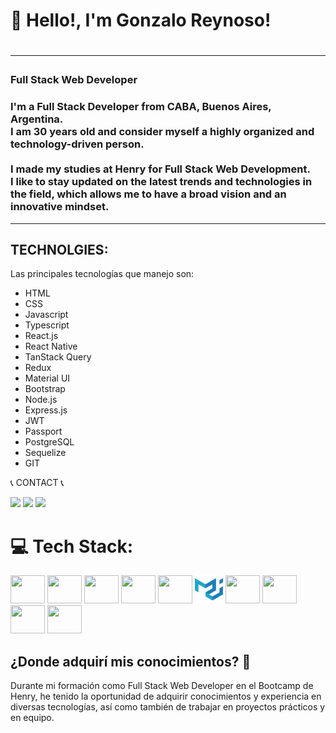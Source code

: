 <h1>👋 Hello!, I'm Gonzalo Reynoso!<h1/> 
<hr>
<h3 center>Full Stack Web Developer<h3/>

I'm a Full Stack Developer from CABA, Buenos Aires, Argentina.<br>
I am 30 years old and consider myself a highly organized and technology-driven person.<br><br>I made my studies at Henry for Full Stack Web Development.<br> 
I like to stay updated on the latest trends and technologies in the field, which allows me to have a broad vision and an innovative mindset. <br>
<hr>


## TECHNOLGIES:
<p>Las principales tecnologías que manejo son:</p>
<ul>
  <li>HTML</li>
  <li>CSS</li>
  <li>Javascript</li>
  <li>Typescript</li>
  <li>React.js</li>
  <li>React Native</li>
  <li>TanStack Query</li>
  <li>Redux</li>
  <li>Material UI</li>
  <li>Bootstrap</li>
  <li>Node.js</li>
  <li>Express.js</li>
  <li>JWT</li>
  <li>Passport</li>
  <li>PostgreSQL</li>
  <li>Sequelize</li>
  <li>GIT</li>
</ul>


📞 CONTACT 📞
<div>
  <a href="mailto:gonzaloreynoso9@gmail.com" target="_blank"><img src="https://img.shields.io/badge/Gmail-D14836?style=for-the-badge&logo=gmail&logoColor=white" target="_blank"></a>
  <a href="https://www.linkedin.com/in/gonzalo-reynoso-239531127/" target="blank"><img src="https://img.shields.io/badge/LinkedIn-0077B5?style=for-the-badge&logo=linkedin&logoColor=white" target="blank"></a>
    <a href="https://github.com/gonreynoso" target="_blank"><img src="https://img.shields.io/badge/-GitHub-gray" target="_blank"></a>
</div>

# 💻 Tech Stack:
<div style="display: inline-block">
  <img height="45px" width="55px" src="https://cdn.jsdelivr.net/gh/devicons/devicon/icons/html5/html5-original-wordmark.svg" />
  <img height="45px" width="55px" src="https://cdn.jsdelivr.net/gh/devicons/devicon/icons/css3/css3-original-wordmark.svg" />
  <img height="45px" width="55px" src="https://cdn.jsdelivr.net/gh/devicons/devicon/icons/javascript/javascript-original.svg" />
  <img height="45px" width="55px" src="https://cdn.jsdelivr.net/gh/devicons/devicon/icons/react/react-original-wordmark.svg" />
  <img height="45px" width="55px" src="https://cdn.jsdelivr.net/gh/devicons/devicon/icons/redux/redux-original.svg" />
  <img height="45px" width="45px" src="https://raw.githubusercontent.com/devicons/devicon/master/icons/materialui/materialui-original.svg" alt="Material UI">
  <img height="45px" width="55px" src="https://cdn.jsdelivr.net/gh/devicons/devicon/icons/nodejs/nodejs-original-wordmark.svg"  />
  <img height="45px" width="55px" src="https://cdn.jsdelivr.net/gh/devicons/devicon/icons/express/express-original-wordmark.svg" />
  <img height="45px" width="55px" src="https://cdn.jsdelivr.net/gh/devicons/devicon/icons/sequelize/sequelize-original.svg" />
  <img height="45px" width="55px" src="https://cdn.jsdelivr.net/gh/devicons/devicon/icons/postgresql/postgresql-original-wordmark.svg" />
</div>

## ¿Donde adquirí mis conocimientos? 🙌
<p>
  Durante mi formación como Full Stack Web Developer en el Bootcamp de Henry, he tenido la oportunidad de adquirir conocimientos y experiencia en diversas tecnologías, así como      también de trabajar en proyectos prácticos y en equipo.
</p>
<!-- Proudly created with GPRM ( https://gprm.itsvg.in ) -->
